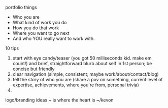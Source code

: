 portfolio things
  - Who you are
  - What kind of work you do
  - How you do that work
  - Where you want to go next
  - And who YOU really want to work with.

10 tips
1. start with eye candy/teaser (you got 50 milliseconds kid. make em count!) and brief, straightforward blurb about self in 1st person; be concise but friendly
2. clear navigation (simple, consistent; maybe work/about/contact/blog)
3. tell the story of who you are (share a pov on something, current level of expertise, achievements, where you're from, personal trivia)
4. 

logo/branding ideas
~ is where the heart is
~/kevon
